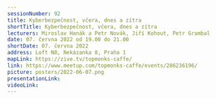 ```yaml
---
sessionNumber: 92
title: Kyberbezpečnost, včera, dnes a zítra
shortTitle: Kyberbezpečnost, včera, dnes a zítra
lecturers: Miroslav Hanák a Petr Novák, Jiří Kohout, Petr Grambal
date: 07. června 2022 od 19.00 do 21.00
shortDate: 07. června 2022
address: Loft N8, Nekázanka 8, Praha 1
mapLink: https://zive.tv/topmonks-caffe/
link: https://www.meetup.com/topmonks-caffe/events/286236196/
picture: posters/2022-06-07.png
presentationLink:
videoLink:
---
```

